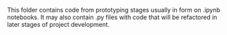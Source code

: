 This folder contains code from prototyping stages usually in form on .ipynb notebooks. 
It may also contain .py files with code that will be refactored in later stages of project development.
